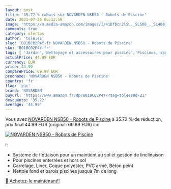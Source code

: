 ```yaml
---
layout: post
title: '35.72 % rabais sur NOVARDEN NSB50 - Robots de Piscine'
date: 2021-07-26 06:13:59
image: 'https://m.media-amazon.com/images/I/41Dfbcn2lSL._SL500_._SL400_.jpg'
comments: true
category: ofertas
author: 'tole.es'
slug: 'B01BCB2P4Y-fr NOVARDEN NSB50 - Robots de Piscine'
sku: 'B01BCB2P4Y-fr'
tags: [ 'Jardin','Nettoyage et accessoires pour piscine','Piscines, spas et accessoires','Systèmes de nettoyage automatique pour piscine','novarden', ]
actualPrice: 44.99 EUR
currency: EUR
price: 44.99
comparePrice: 69.99 EUR
prodname: 'NOVARDEN NSB50 - Robots de Piscine'
country: 'fr'
flag: '🇫🇷'
brand: 'NOVARDEN'
buyurl: 'https://www.amazon.fr/dp/B01BCB2P4Y/?tag=tolees0d-21'
descuento: '35.72'
average: '44.99'
---
```


Vous avez [NOVARDEN NSB50 - Robots de Piscine](https://www.amazon.fr/dp/B01BCB2P4Y/?tag=tolees0d-21)  à  35.72 % de réduction, prix final  44.99 EUR (original: 69.99 EUR) ici:

[![NOVARDEN NSB50 - Robots de Piscine](https://m.media-amazon.com/images/I/41Dfbcn2lSL._SL500_._SL400_.jpg)](https://www.amazon.fr/dp/B01BCB2P4Y/?tag=tolees0d-21)

ℹ️:

- Système de flottaison pour un maintient au sol et gestion de linclinaison
- Pour piscines enterrées et hors sol
- Carrelage, Liner, Coque polyester, PVC armé, Béton peint
- Nettoie fond et parois piscines jusquà 7m de long

[🛒 Achetez-le maintenant!!](https://www.amazon.fr/dp/B01BCB2P4Y/?tag=tolees0d-21)
